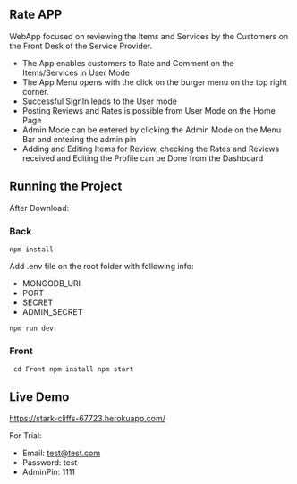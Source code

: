 ## Rate APP

WebApp focused on reviewing the Items and Services by the Customers on the Front Desk of the Service Provider.

- The App enables customers to Rate and Comment on the Items/Services in User Mode
- The App Menu opens with the click on the burger menu on the top right corner.
- Successful SignIn leads to the User mode
- Posting Reviews and Rates is possible from User Mode on the Home Page
- Admin Mode can be entered by clicking the Admin Mode on the Menu Bar and entering the admin pin
- Adding and Editing Items for Review, checking the Rates and Reviews received and Editing the Profile can be Done from the Dashboard

## Running the Project

After Download:

### Back

`npm install`

Add .env file on the root folder with following info:

- MONGODB_URI
- PORT
- SECRET
- ADMIN_SECRET

`npm run dev`

### Front

` cd Front npm install npm start`

## Live Demo

https://stark-cliffs-67723.herokuapp.com/

For Trial:

- Email: test@test.com
- Password: test
- AdminPin: 1111
